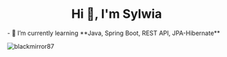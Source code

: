 <h1 align="center">Hi 👋, I'm Sylwia</h1>
- 🌱 I’m currently learning **Java, Spring Boot, REST API, JPA-Hibernate**

</p>

<p><img align="left" src="https://github-readme-stats.vercel.app/api/top-langs?username=blackmirror87&show_icons=true&locale=en&layout=compact" alt="blackmirror87" /></p>

